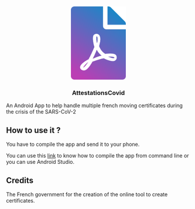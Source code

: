 <p align="center">
  <img src="logo.png" width="150">

  <h3 align="center">AttestationsCovid</h3>
</p>

An Android App to help handle multiple french moving certificates during the crisis of the SARS-CoV-2

## How to use it ?

You have to compile the app and send it to your phone.

You can use this [link](https://developer.android.com/studio/build/building-cmdline) to know how to compile the app from command line or you can use Android Studio.

## Credits

The French government for the creation of the online tool to create certificates.